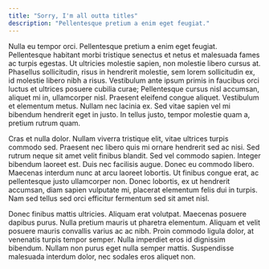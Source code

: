 ```yaml
---
title: "Sorry, I'm all outta titles"
description: "Pellentesque pretium a enim eget feugiat."
---
```

Nulla eu tempor orci. Pellentesque pretium a enim eget feugiat. Pellentesque habitant morbi tristique senectus et netus et malesuada fames ac turpis egestas. Ut ultricies molestie sapien, non molestie libero cursus at. Phasellus sollicitudin, risus in hendrerit molestie, sem lorem sollicitudin ex, id molestie libero nibh a risus.<!--more--> Vestibulum ante ipsum primis in faucibus orci luctus et ultrices posuere cubilia curae; Pellentesque cursus nisl accumsan, aliquet mi in, ullamcorper nisl. Praesent eleifend congue aliquet. Vestibulum et elementum metus. Nullam nec lacinia ex. Sed vitae sapien vel mi bibendum hendrerit eget in justo. In tellus justo, tempor molestie quam a, pretium rutrum quam.

Cras et nulla dolor. Nullam viverra tristique elit, vitae ultrices turpis commodo sed. Praesent nec libero quis mi ornare hendrerit sed ac nisi. Sed rutrum neque sit amet velit finibus blandit. Sed vel commodo sapien. Integer bibendum laoreet est. Duis nec facilisis augue. Donec eu commodo libero. Maecenas interdum nunc at arcu laoreet lobortis. Ut finibus congue erat, ac pellentesque justo ullamcorper non. Donec lobortis, ex ut hendrerit accumsan, diam sapien vulputate mi, placerat elementum felis dui in turpis. Nam sed tellus sed orci efficitur fermentum sed sit amet nisl.

Donec finibus mattis ultricies. Aliquam erat volutpat. Maecenas posuere dapibus purus. Nulla pretium mauris ut pharetra elementum. Aliquam et velit posuere mauris convallis varius ac ac nibh. Proin commodo ligula dolor, at venenatis turpis tempor semper. Nulla imperdiet eros id dignissim bibendum. Nullam non purus eget nulla semper mattis. Suspendisse malesuada interdum dolor, nec sodales eros aliquet non.
